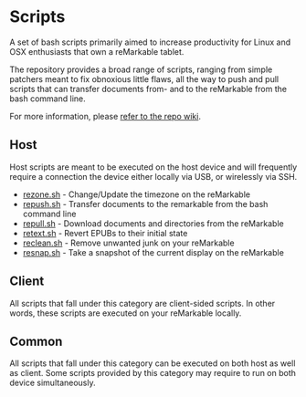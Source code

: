 # Scripts

A set of bash scripts primarily aimed to increase productivity for Linux and OSX enthusiasts that own a reMarkable tablet.

The repository provides a broad range of scripts, ranging from simple patchers meant to fix obnoxious little flaws, all the way to push and pull scripts that can transfer documents from- and to the reMarkable from the bash command line.

For more information, please [refer to the repo wiki](https://github.com/reHackable/scripts/wiki).

## Host
Host scripts are meant to be executed on the host device and will frequently require a connection the device either locally via USB, or wirelessly via SSH.

- [rezone.sh](https://github.com/reHackable/scripts/wiki/rezone.sh) - Change/Update the timezone on the reMarkable
- [repush.sh](https://github.com/reHackable/scripts/wiki/repush.sh) - Transfer documents to the remarkable from the bash command line
- [repull.sh](https://github.com/reHackable/scripts/wiki/repull.sh) - Download documents and directories from the reMarkable
- [retext.sh](https://github.com/reHackable/scripts/wiki/retext.sh) - Revert EPUBs to their initial state
- [reclean.sh](https://github.com/reHackable/scripts/wiki/reclean.sh) - Remove unwanted junk on your reMarkable
- [resnap.sh](https://github.com/reHackable/scripts/wiki/resnap.sh) - Take a snapshot of the current display on the reMarkable

## Client
All scripts that fall under this category are client-sided scripts. In other words, these scripts
are executed on your reMarkable locally.

## Common
All scripts that fall under this category can be executed on both host as well as client. Some scripts
provided by this category may require to run on both device simultaneously.

